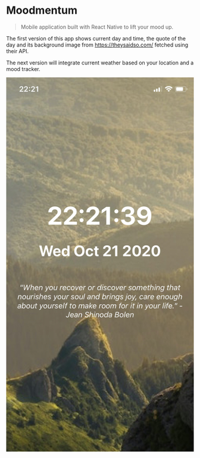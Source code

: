 # Moodmentum
  > Mobile application built with React Native to lift your mood up.


The first version of this app shows current day and time, the quote of the day and its background image from https://theysaidso.com/ fetched using their API.

The next version will integrate current weather based on your location and a mood tracker.

![Alt ](moodmentum_mvp.jpg?raw=true "Current look and feel")